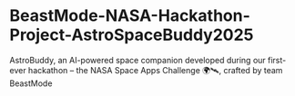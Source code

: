 # BeastMode-NASA-Hackathon-Project-AstroSpaceBuddy2025
AstroBuddy, an AI-powered space companion developed during our first-ever hackathon – the NASA Space Apps Challenge 🌍🛰️, crafted by team BeastMode
